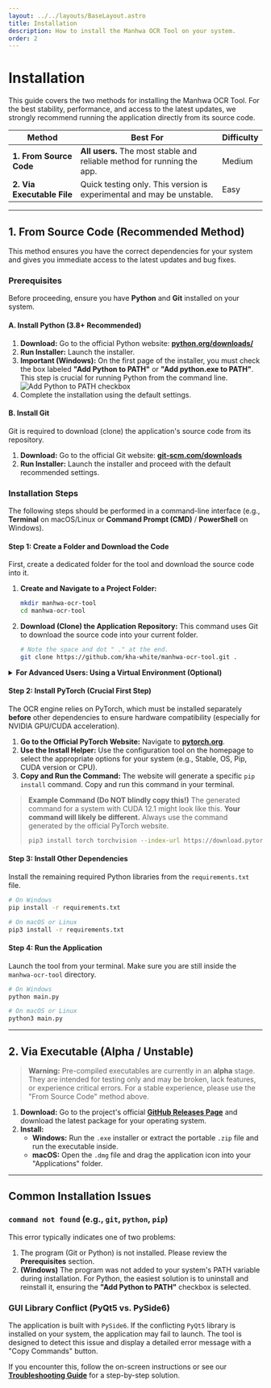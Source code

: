```yaml
---
layout: ../../layouts/BaseLayout.astro
title: Installation
description: How to install the Manhwa OCR Tool on your system.
order: 2
---
```


# Installation

This guide covers the two methods for installing the Manhwa OCR Tool. For the best stability, performance, and access to the latest updates, we strongly recommend running the application directly from its source code.

| Method                       | Best For                                                                  | Difficulty |
| ---------------------------- | ------------------------------------------------------------------------- | ---------- |
| **1. From Source Code**      | **All users.** The most stable and reliable method for running the app.   | Medium     |
| **2. Via Executable File**   | Quick testing only. This version is experimental and may be unstable.     | Easy       |

---

## 1. From Source Code (Recommended Method)

This method ensures you have the correct dependencies for your system and gives you immediate access to the latest updates and bug fixes.

### Prerequisites

Before proceeding, ensure you have **Python** and **Git** installed on your system.

#### A. Install Python (3.8+ Recommended)

1.  **Download:** Go to the official Python website: **[python.org/downloads/](https://www.python.org/downloads/)**
2.  **Run Installer:** Launch the installer.
3.  **Important (Windows):** On the first page of the installer, you must check the box labeled **"Add Python to PATH"** or **"Add python.exe to PATH"**. This step is crucial for running Python from the command line.
    ![Add Python to PATH checkbox](https://docs.python.org/3/using/windows/_images/launcher-add-python-to-path.png)
4.  Complete the installation using the default settings.

#### B. Install Git

Git is required to download (clone) the application's source code from its repository.

1.  **Download:** Go to the official Git website: **[git-scm.com/downloads](https://git-scm.com/downloads)**
2.  **Run Installer:** Launch the installer and proceed with the default recommended settings.

### Installation Steps

The following steps should be performed in a command-line interface (e.g., **Terminal** on macOS/Linux or **Command Prompt (CMD)** / **PowerShell** on Windows).

#### Step 1: Create a Folder and Download the Code

First, create a dedicated folder for the tool and download the source code into it.

1.  **Create and Navigate to a Project Folder:**
    ```bash
    mkdir manhwa-ocr-tool
    cd manhwa-ocr-tool
    ```

2.  **Download (Clone) the Application Repository:** This command uses Git to download the source code into your current folder.
    ```bash
    # Note the space and dot " ." at the end.
    git clone https://github.com/kha-white/manhwa-ocr-tool.git .
    ```

<details>
<summary><b>For Advanced Users: Using a Virtual Environment (Optional)</b></summary>

If you are a developer and prefer to keep project dependencies isolated, you can create and activate a virtual environment after running `cd manhwa-ocr-tool` and before installing PyTorch.

```bash
# Create the virtual environment
# On Windows: python -m venv venv
# On macOS/Linux: python3 -m venv venv

# Activate it (must be done each time you open a new terminal)
# On Windows: .\venv\Scripts\activate
# On macOS/Linux: source venv/bin/activate
```
A `(venv)` prefix will appear in your terminal prompt when it's active. All subsequent `pip install` commands will apply only to this environment.

</details>

#### Step 2: Install PyTorch (Crucial First Step)

The OCR engine relies on PyTorch, which must be installed separately **before** other dependencies to ensure hardware compatibility (especially for NVIDIA GPU/CUDA acceleration).

1.  **Go to the Official PyTorch Website:** Navigate to **[pytorch.org](https://pytorch.org/)**.
2.  **Use the Install Helper:** Use the configuration tool on the homepage to select the appropriate options for your system (e.g., Stable, OS, Pip, CUDA version or CPU).
3.  **Copy and Run the Command:** The website will generate a specific `pip install` command. Copy and run this command in your terminal.

> **Example Command (Do NOT blindly copy this!)**
> The generated command for a system with CUDA 12.1 might look like this. **Your command will likely be different.** Always use the command generated by the official PyTorch website.
> ```bash
> pip3 install torch torchvision --index-url https://download.pytorch.org/whl/cu121
> ```

#### Step 3: Install Other Dependencies

Install the remaining required Python libraries from the `requirements.txt` file.
```bash
# On Windows
pip install -r requirements.txt

# On macOS or Linux
pip3 install -r requirements.txt
```

#### Step 4: Run the Application

Launch the tool from your terminal. Make sure you are still inside the `manhwa-ocr-tool` directory.
```bash
# On Windows
python main.py

# On macOS or Linux
python3 main.py
```

---
## 2. Via Executable (Alpha / Unstable)

> **Warning:** Pre-compiled executables are currently in an **alpha** stage. They are intended for testing only and may be broken, lack features, or experience critical errors. For a stable experience, please use the "From Source Code" method above.

1.  **Download:** Go to the project's official **[GitHub Releases Page](https://github.com/kha-white/manhwa-ocr-tool/releases)** and download the latest package for your operating system.
2.  **Install:**
    *   **Windows:** Run the `.exe` installer or extract the portable `.zip` file and run the executable inside.
    *   **macOS:** Open the `.dmg` file and drag the application icon into your "Applications" folder.

---

## Common Installation Issues

### `command not found` (e.g., `git`, `python`, `pip`)

This error typically indicates one of two problems:
1.  The program (Git or Python) is not installed. Please review the **Prerequisites** section.
2.  **(Windows)** The program was not added to your system's PATH variable during installation. For Python, the easiest solution is to uninstall and reinstall it, ensuring the **"Add Python to PATH"** checkbox is selected.

### GUI Library Conflict (PyQt5 vs. PySide6)

The application is built with `PySide6`. If the conflicting `PyQt5` library is installed on your system, the application may fail to launch. The tool is designed to detect this issue and display a detailed error message with a "Copy Commands" button.

If you encounter this, follow the on-screen instructions or see our **[Troubleshooting Guide](/getting-started/errors/)** for a step-by-step solution.